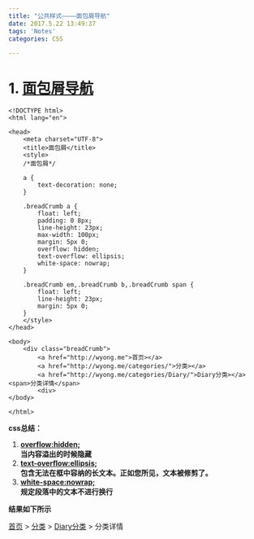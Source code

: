 ```yaml
---
title: "公共样式————面包屑导航"
date: 2017.5.22 13:49:37 
tags: 'Notes'
categories: CSS

---
```


# 1. [面包屑导航](http://www.runoob.com/bootstrap/bootstrap-breadcrumbs.html)


	<!DOCTYPE html>
	<html lang="en">
	
	<head>
	    <meta charset="UTF-8">
	    <title>面包屑</title>
	    <style>
	    /*面包屑*/
	    
	    a {
	        text-decoration: none;
	    }
	    
	    .breadCrumb a {
	        float: left;
	        padding: 0 8px;
	        line-height: 23px;
	        max-width: 100px;
	        margin: 5px 0;
	        overflow: hidden;
	        text-overflow: ellipsis;
	        white-space: nowrap;
	    }
	    
	    .breadCrumb em,.breadCrumb b,.breadCrumb span {
	        float: left;
	        line-height: 23px;
	        margin: 5px 0;
	    }
	    </style>
	</head>
	
	<body>
	    <div class="breadCrumb">
	        <a href="http://wyong.me">首页></a>
	        <a href="http://wyong.me/categories/">分类></a>
	        <a href="http://wyong.me/categories/Diary/">Diary分类></a><span>分类详情</span>
			<div>
	</body>
			
	</html>

**css总结：**
  
1. **[overflow:hidden;](http://www.w3school.com.cn/cssref/pr_pos_overflow.asp)**  
**当内容溢出的时候隐藏**  
2. **[text-overflow:ellipsis;](http://www.w3school.com.cn/cssref/pr_text-overflow.asp)**  
**包含无法在框中容纳的长文本。正如您所见，文本被修剪了。**  
3. **[white-space:nowrap;](http://www.w3school.com.cn/cssref/pr_text_white-space.asp)**  
**规定段落中的文本不进行换行**
  
**结果如下所示**  

[首页](http://wyong.me) > [分类](http://wyong.me/categories/) > [Diary分类](http://wyong.me/categories/Diary/) > 分类详情
